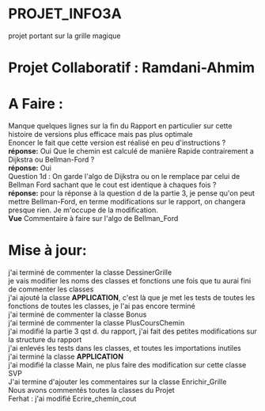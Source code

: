 # PROJET_INFO3A
projet portant sur la grille magique
# Projet Collaboratif : Ramdani-Ahmim


# A Faire : 
Manque quelques lignes sur la fin du Rapport en particulier sur cette histoire de versions plus efficace mais pas  plus optimale <br>
Enoncer le fait que cette version est réalisé en peu d'instructions ? <br>
**réponse:** Oui 
Que le chemin est calculé de manière Rapide contrairement a Dijkstra ou Bellman-Ford ? <br>
**réponse:** Oui <br>
Question 1d : On garde l'algo de Dijkstra ou on le remplace par celui de Bellman Ford sachant que le cout est identique à chaques fois ? <br>
**réponse:** pour la réponse à la question d de la partie 3, je pense qu'on peut mettre Bellman-Ford, en terme modifications sur le rapport, on changera presque rien. Je m'occupe de la modification. <br>
 **Vue** 
 Commentaire à faire sur l'algo de Bellman_Ford

# Mise à jour:
j'ai terminé de commenter la classe DessinerGrille <br>
je vais modifier les noms des classes et fonctions une fois que tu aurai fini de commenter les classes <br>
j'ai ajouté la classe **APPLICATION**, c'est là que je met les tests de toutes les fonctions de toutes les classes, je l'ai pas encore terminé <br>
j'ai terminé de commenter la classe Bonus <br>
j'ai terminé de commenter la classe PlusCoursChemin <br>
j'ai modifié la partie 3 qst d. du rapport, j'ai fait des petites modifications sur la structure du rapport <br>
j'ai enlevés les tests dans les classes, et toutes les importations inutiles <br>
j'ai terminé la classe **APPLICATION** <br>
j'ai modifié la classe Main, ne plus faire des modification sur cette classe SVP <br>
J'ai termine d'ajouter les commentaires sur la classe Enrichir_Grille <br>
Nous avons commentés toutes la classes du Projet <br>
Ferhat : j'ai modifié Ecrire_chemin_cout <br>